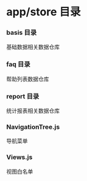 # app/store 目录
### basis 目录
基础数据相关数据仓库
### faq 目录
帮助列表数据仓库
### report 目录
统计报表相关数据仓库
### NavigationTree.js
导航菜单
### Views.js
视图白名单